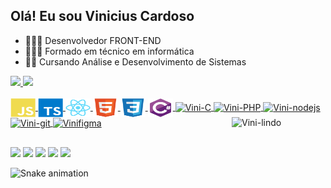 ## Olá! Eu sou Vinicius Cardoso

- 👨🏻‍💻 Desenvolvedor FRONT-END
- 👨🏻‍🎓 Formado em técnico em informática 
- 🧗🏻 Cursando Análise e Desenvolvimento de Sistemas

<div>
  <a href="https://github.com/vinicxxl">
  <img height="180em" src="https://github-readme-stats.vercel.app/api?username=vinicxxl&show_icons=true&theme=dark&include_all_commits=true&count_private=true"/>
  <img height="180em" src="https://github-readme-stats.vercel.app/api/top-langs/?username=vinicxxl&layout=compact&langs_count=7&theme=dark"/>
</div>
  
<div style="display: inline_block"><br>
  <img align="center" alt="Vini-Js" height="30" width="40" src="https://raw.githubusercontent.com/devicons/devicon/master/icons/javascript/javascript-plain.svg">
  <img align="center" alt="Vini-Ts" height="30" width="40" src="https://raw.githubusercontent.com/devicons/devicon/master/icons/typescript/typescript-plain.svg">
  <img align="center" alt="Vini-React" height="30" width="40" src="https://raw.githubusercontent.com/devicons/devicon/master/icons/react/react-original.svg">
  <img align="center" alt="Vini-HTML" height="30" width="40" src="https://raw.githubusercontent.com/devicons/devicon/master/icons/html5/html5-original.svg">
  <img align="center" alt="Vini-CSS" height="30" width="40" src="https://raw.githubusercontent.com/devicons/devicon/master/icons/css3/css3-original.svg">
  <img align="center" alt="Vini-Csharp" height="30" width="40" src="https://raw.githubusercontent.com/devicons/devicon/master/icons/csharp/csharp-original.svg">
  <img align="center" alt="Vini-C" height="30" width="40" src="https://raw.githubusercontent.com/vinicxxl/certificados/5c0b39180c748c59456a7b236adebd650c3e5f52/img/c_plain_logo_icon_146610.svg">
  <img align="center" alt="Vini-PHP" height="30" width="40" src="https://raw.githubusercontent.com/vinicxxl/certificados/5c0b39180c748c59456a7b236adebd650c3e5f52/img/file_type_php_icon_130266.svg">
  <img align="center" alt="Vini-nodejs" height="30" width="40" src="https://raw.githubusercontent.com/vinicxxl/certificados/5c0b39180c748c59456a7b236adebd650c3e5f52/img/nodejs_plain_logo_icon_146409.svg">
   <img align="center" alt="Vini-git" height="30" width="40" src="https://raw.githubusercontent.com/vinicxxl/certificados/d0f847b19a10c8051d1ed56c43c42ea2e2690aec/img/file_type_git_icon_130581.svg">
  <img align="center" alt="Vinifigma" height="30" width="40" src="https://raw.githubusercontent.com/vinicxxl/certificados/5c0b39180c748c59456a7b236adebd650c3e5f52/img/figma_logo_icon_170157.svg">
  
  <img align="right" alt="Vini-lindo" src="https://media3.giphy.com/media/3ov9jNziFTMfzSumAw/giphy.gif?cid=ecf05e479e6tldlabk1ws7ho4di1iyd1hiurww6zr4xfb1k3&rid=giphy.gif&ct=g" width="150px" heith="200px">
</div>
  
  ##
  
  <div>
  <a href="https://instagram.com/c4rdos0_" target="_blank"><img src="https://img.shields.io/badge/-Instagram-%23E4405F?style=for-the-badge&logo=instagram&logoColor=white" target="_blank"></a>
 	<a href="https://www.twitch.tv/card0s0_" target="_blank"><img src="https://img.shields.io/badge/Twitch-9146FF?style=for-the-badge&logo=twitch&logoColor=white" target="_blank"></a>
 <a href="https://discord.gg/54bdDV8" target="_blank"><img src="https://img.shields.io/badge/Discord-7289DA?style=for-the-badge&logo=discord&logoColor=white" target="_blank"></a> 
  <a href = "mailto:dev.viniciuscardoso@gmail.com"><img src="https://img.shields.io/badge/-Gmail-%23333?style=for-the-badge&logo=gmail&logoColor=white" target="_blank"></a>
  <a href="https://www.linkedin.com/in/viniccardoso/" target="_blank"><img src="https://img.shields.io/badge/-LinkedIn-%230077B5?style=for-the-badge&logo=linkedin&logoColor=white" target="_blank"></a> 
  </div>
  
  ![Snake animation](https://github.com/vinicxxl/vinicxxl/blob/output/github-contribution-grid-snake.svg)
